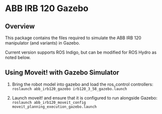 # ABB IRB 120 Gazebo

## Overview

This package contains the files required to simulate the ABB IRB 120  manipulator (and variants) in Gazebo. 

Current version supports ROS Indigo, but can be modified for ROS Hydro as noted below.


## Using Moveit! with Gazebo Simulator

1. Bring the robot model into gazebo and load the ros_control controllers:
   ```roslaunch abb_irb120_gazebo irb120_3_58_gazebo.launch``` 

2. Launch moveit! and ensure that it is configured to run alongside Gazebo:
```roslaunch abb_irb120_moveit_config moveit_planning_execution_gazebo.launch``` 
